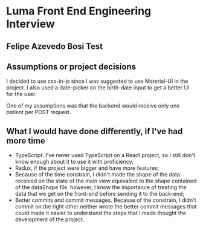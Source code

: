 # Luma Front End Engineering Interview

## Felipe Azevedo Bosi Test

## Assumptions or project decisions

I decided to use css-in-js since I was suggested to use Material-UI in the project. I also used a date-picker on the birth-date input to get a better UI for the user.

One of my assumptions was that the backend would receive only one patient per POST request.

## What I would have done differently, if I've had more time

- TypeScript. I've never used TypeScript on a React project, so I still don't know enough about it to use it with proficiency;
- Redux, if the project were bigger and have more features;
- Because of the time constrain, I didn't made the shape of the data received on the state of the main view equivalent to the shape contained of the dataShape file. however, I know the importance of treating the data that we get on the front-end before sending it to the back-end;
- Better commits and commit messages. Because of the constrain, I didn't commit on the right other neither wrote the better commit messages that could made it easier to understand the steps that I made thought the development of the project.


